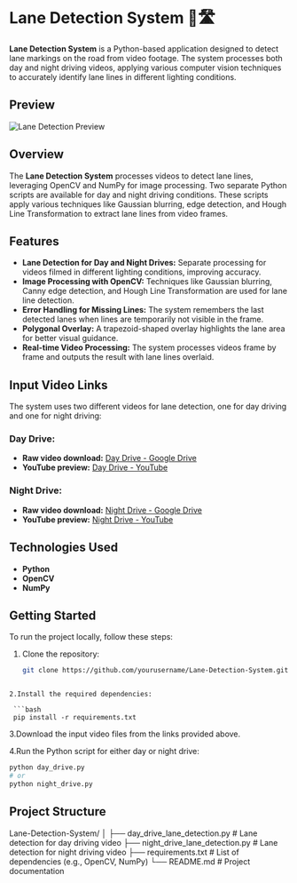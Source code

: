 # Lane Detection System 🚗🛣️

**Lane Detection System** is a Python-based application designed to detect lane markings on the road from video footage. The system processes both day and night driving videos, applying various computer vision techniques to accurately identify lane lines in different lighting conditions.

## Preview

![Lane Detection Preview](./lanedetection.gif)

## Overview

The **Lane Detection System** processes videos to detect lane lines, leveraging OpenCV and NumPy for image processing. Two separate Python scripts are available for day and night driving conditions. These scripts apply various techniques like Gaussian blurring, edge detection, and Hough Line Transformation to extract lane lines from video frames.

## Features

- **Lane Detection for Day and Night Drives:** Separate processing for videos filmed in different lighting conditions, improving accuracy.
- **Image Processing with OpenCV:** Techniques like Gaussian blurring, Canny edge detection, and Hough Line Transformation are used for lane line detection.
- **Error Handling for Missing Lines:** The system remembers the last detected lanes when lines are temporarily not visible in the frame.
- **Polygonal Overlay:** A trapezoid-shaped overlay highlights the lane area for better visual guidance.
- **Real-time Video Processing:** The system processes videos frame by frame and outputs the result with lane lines overlaid.

## Input Video Links

The system uses two different videos for lane detection, one for day driving and one for night driving:

### Day Drive:
- **Raw video download:** [Day Drive - Google Drive](https://drive.google.com/file/d/1qxNcqjQPsiqj5z1uzSbHO_hExGDDnk3F/view)
- **YouTube preview:** [Day Drive - YouTube](https://www.youtube.com/watch?v=uHCSfWnePP0)

### Night Drive:
- **Raw video download:** [Night Drive - Google Drive](https://drive.google.com/file/d/1jYsov9fi90QRxaFNu16AaLmIl77Y4H05/view)
- **YouTube preview:** [Night Drive - YouTube](https://www.youtube.com/watch?v=iV5cvtQZLwU)

## Technologies Used

- **Python**
- **OpenCV**
- **NumPy**

## Getting Started

To run the project locally, follow these steps:

1. Clone the repository:

   ```bash
   git clone https://github.com/yourusername/Lane-Detection-System.git
  ```

2.Install the required dependencies:

   ```bash
   pip install -r requirements.txt
   ```

3.Download the input video files from the links provided above.

4.Run the Python script for either day or night drive:

```bash
python day_drive.py
# or
python night_drive.py
```

## Project Structure
Lane-Detection-System/
│
├── day_drive_lane_detection.py          # Lane detection for day driving video
├── night_drive_lane_detection.py        # Lane detection for night driving video
├── requirements.txt                     # List of dependencies (e.g., OpenCV, NumPy)
└── README.md                            # Project documentation

